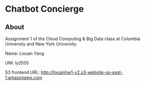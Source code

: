 # Chatbot Concierge #

## About ##

Assignment 1 of the Cloud Computing & Big Data
class at Columbia University and New York University

Name: Lixuan Yang

UNI: ly2555

S3 frontend URL: http://lixuanhw1-v2.s3-website-us-east-1.amazonaws.com











